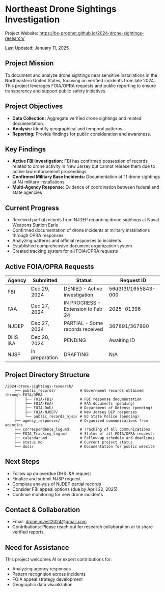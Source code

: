 # Northeast Drone Sightings Investigation

Project Website: https://bs-prophet.github.io/2024-drone-sightings-research/

Last Updated: January 11, 2025

## Project Mission
To document and analyze drone sightings near sensitive installations in the Northeastern United States, focusing on verified incidents from late 2024. This project leverages FOIA/OPRA requests and public reporting to ensure transparency and support public safety initiatives.

## Project Objectives
- **Data Collection:** Aggregate verified drone sightings and related documentation.
- **Analysis:** Identify geographical and temporal patterns.
- **Reporting:** Provide findings for public consideration and awareness.

## Key Findings
- **Active FBI Investigation:** FBI has confirmed possession of records related to drone activity in New Jersey but cannot release them due to active law enforcement proceedings
- **Confirmed Military Base Incidents:** Documentation of 11 drone sightings at NJ military installations
- **Multi-Agency Response:** Evidence of coordination between federal and state agencies

## Current Progress
- Received partial records from NJDEP regarding drone sightings at Naval Weapons Station Earle
- Confirmed documentation of drone incidents at military installations through OPRA responses
- Analyzing patterns and official responses to incidents
- Established comprehensive document organization system
- Created tracking system for all FOIA/OPRA requests

## Active FOIA/OPRA Requests

| Agency | Submitted | Status | Request ID |
|--------|-----------|--------|------------|
| FBI | Dec 29, 2024 | DENIED - Active investigation | 56d3f3f/1655843-000 |
| FAA | Dec 27, 2024 | IN PROGRESS - Extension to Feb 24 | 2025-01396 |
| NJDEP | Dec 27, 2024 | PARTIAL - Some records received | 367891/367890 |
| DHS I&A | Dec 28, 2024 | PENDING | Awaiting ID |
| NJSP | In preparation | DRAFTING | N/A |

## Project Directory Structure
```
/2024-drone-sightings-research/
    ├── public_records/           # Government records obtained through FOIA/OPRA
    │    ├── FOIA-FBI/            # FBI response documentation
    │    ├── FOIA-FAA/            # FAA documents (pending)
    │    ├── FOIA-DoD/            # Department of Defense (pending)
    │    ├── FOIA-NJDEP/          # New Jersey DEP responses
    │    └── public_records_njsp/ # NJ State Police (pending)
    ├── agency_responses/         # Organized communications from agencies
    ├── correspondence_log.md     # Tracking of all communications
    ├── FOIA_Tracking_Log.md      # Status of all FOIA/OPRA requests
    ├── calendar.md               # Follow-up schedule and deadlines
    ├── status.md                 # Current project status
    └── docs/                     # Documentation for public website
```

## Next Steps
- Follow up on overdue DHS I&A request
- Finalize and submit NJSP request
- Complete analysis of NJDEP partial records
- Consider FBI appeal options (due by April 22, 2025)
- Continue monitoring for new drone incidents

## Contact & Collaboration
- Email: drone.invest2024@gmail.com
- Contributions: Please reach out for research collaboration or to share verified reports.

## Need for Assistance
This project welcomes AI or expert contributions for:
- Analyzing agency responses
- Pattern recognition across incidents
- FOIA appeal strategy development
- Geographic data visualization